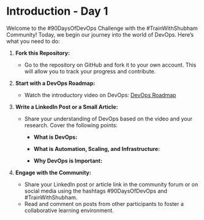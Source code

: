 # Introduction - Day 1

Welcome to the #90DaysOfDevOps Challenge with the #TrainWithShubham Community! Today, we begin our journey into the world of DevOps. Here’s what you need to do:

1. **Fork this Repository:**
   - Go to the repository on GitHub and fork it to your own account. This will allow you to track your progress and contribute.

2. **Start with a DevOps Roadmap:**
   - Watch the introductory video on DevOps: [DevOps Roadmap](https://youtu.be/g_QHuGq3E2Y?si=FxFnDdtcDp2JTVhP)

3. **Write a LinkedIn Post or a Small Article:**
   - Share your understanding of DevOps based on the video and your research. Cover the following points:

     - **What is DevOps:**
       
       
     - **What is Automation, Scaling, and Infrastructure:**
       
       
     - **Why DevOps is Important:**
       
       

4. **Engage with the Community:**
   - Share your LinkedIn post or article link in the community forum or on social media using the hashtags #90DaysOfDevOps and #TrainWithShubham.
   - Read and comment on posts from other participants to foster a collaborative learning environment.

